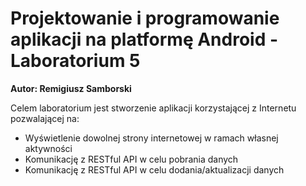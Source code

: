 # Projektowanie i programowanie aplikacji na platformę Android - Laboratorium 5
**Autor: Remigiusz Samborski**

Celem laboratorium jest stworzenie aplikacji korzystającej z Internetu pozwalającej na:
* Wyświetlenie dowolnej strony internetowej w ramach własnej aktywności
* Komunikację z RESTful API w celu pobrania danych
* Komunikację z RESTful API w celu dodania/aktualizacji danych
